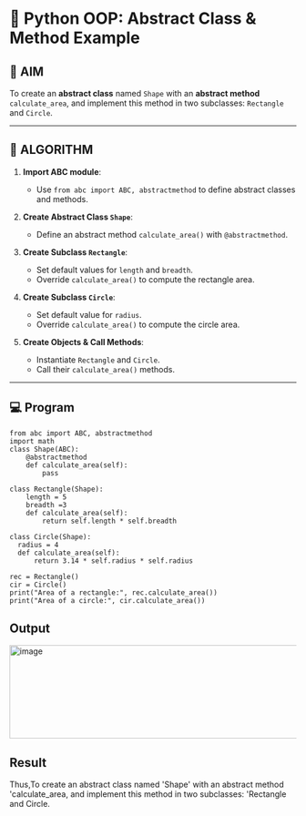 # 🐍 Python OOP: Abstract Class & Method Example

## 🎯 AIM

To create an **abstract class** named `Shape` with an **abstract method** `calculate_area`, and implement this method in two subclasses: `Rectangle` and `Circle`.

---

## 🧠 ALGORITHM

1. **Import ABC module**:
   - Use `from abc import ABC, abstractmethod` to define abstract classes and methods.

2. **Create Abstract Class `Shape`**:
   - Define an abstract method `calculate_area()` with `@abstractmethod`.

3. **Create Subclass `Rectangle`**:
   - Set default values for `length` and `breadth`.
   - Override `calculate_area()` to compute the rectangle area.

4. **Create Subclass `Circle`**:
   - Set default value for `radius`.
   - Override `calculate_area()` to compute the circle area.

5. **Create Objects & Call Methods**:
   - Instantiate `Rectangle` and `Circle`.
   - Call their `calculate_area()` methods.

---

## 💻 Program
```
from abc import ABC, abstractmethod
import math
class Shape(ABC):
    @abstractmethod
    def calculate_area(self):
        pass
    
class Rectangle(Shape):
    length = 5
    breadth =3 
    def calculate_area(self):
        return self.length * self.breadth

class Circle(Shape):
  radius = 4
  def calculate_area(self):
      return 3.14 * self.radius * self.radius

rec = Rectangle()
cir = Circle()
print("Area of a rectangle:", rec.calculate_area())
print("Area of a circle:", cir.calculate_area())
```

## Output
<img width="556" height="164" alt="image" src="https://github.com/user-attachments/assets/94ef6453-f5f1-4325-9141-51c0fc0271b6" />


## Result
Thus,To create an abstract class named 'Shape' with an abstract method 'calculate_area, and implement this method in two subclasses: 'Rectangle and Circle.
